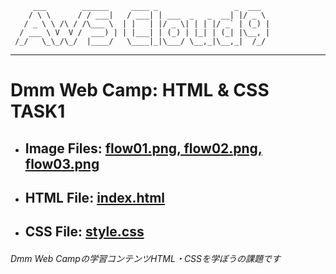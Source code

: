          ___        ______     ____ _                 _  ___  
        / \ \      / / ___|   / ___| | ___  _   _  __| |/ _ \ 
       / _ \ \ /\ / /\___ \  | |   | |/ _ \| | | |/ _` | (_) |
      / ___ \ V  V /  ___) | | |___| | (_) | |_| | (_| |\__, |
     /_/   \_\_/\_/  |____/   \____|_|\___/ \__,_|\__,_|  /_/ 
 ----------------------------------------------------------------- 

# Dmm Web Camp: HTML & CSS TASK1

- ## Image Files: [flow01.png, flow02.png, flow03.png](https://github.com/kawamura-R/DWC_TASK1/tree/main/img)
- ## HTML File: [index.html](https://github.com/kawamura-R/DWC_TASK1/blob/main/index.html)
- ## CSS File: [style.css](https://github.com/kawamura-R/DWC_TASK1/blob/main/style.css)

###### Dmm Web Campの学習コンテンツHTML・CSSを学ぼうの課題です